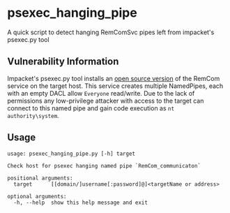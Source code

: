 # psexec_hanging_pipe
A quick script to detect hanging RemComSvc pipes left from impacket's psexec.py tool

## Vulnerability Information
Impacket's psexec.py tool installs an [open source version](https://github.com/kavika13/RemCom) of the RemCom service on the target host. This service creates multiple NamedPipes, each with an empty DACL allow `Everyone` read/write. Due to the lack of permissions any low-privilege attacker with access to the target can connect to this named pipe and gain code execution as `nt authority\system`.

## Usage
```
usage: psexec_hanging_pipe.py [-h] target

Check host for psexec hanging named pipe `RemCom_communicaton`

positional arguments:
  target      [[domain/]username[:password]@]<targetName or address>

optional arguments:
  -h, --help  show this help message and exit
```
